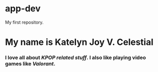 # app-dev
My first repository.
# My name is **Katelyn Joy V. Celestial**
### I love all about *KPOP related stuff*. I also like playing video games like *Valorant*. 
